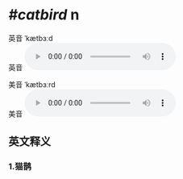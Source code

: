 # ***\#catbird*** n
英音 ˈkætbɜːd  
英音
<audio src="./media/catbird1_AAC.aac" controls="controls"></audio>

美音 ˈkætbɜːrd  
美音
<audio src="./media/catbird2_AAC.aac" controls="controls"></audio>



  

英文释义
---
### 1.**猫鹊**  


